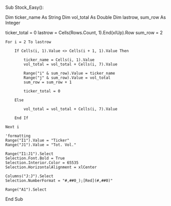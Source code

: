 Sub Stock_Easy():

Dim ticker_name As String
Dim vol_total As Double
Dim lastrow, sum_row As Integer

ticker_total = 0
lastrow = Cells(Rows.Count, 1).End(xlUp).Row
sum_row = 2

    For i = 2 To lastrow

        If Cells(i, 1).Value <> Cells(i + 1, 1).Value Then
        
            ticker_name = Cells(i, 1).Value
            vol_total = vol_total + Cells(i, 7).Value
            
            Range("i" & sum_row).Value = ticker_name
            Range("j" & sum_row).Value = vol_total
            sum_row = sum_row + 1

            ticker_total = 0

        Else

            vol_total = vol_total + Cells(i, 7).Value
 
        End If

    Next i

    'formatting
    Range("I1").Value = "Ticker"
    Range("J1").Value = "Tot. Vol."
    
    Range("I1:J1").Select
    Selection.Font.Bold = True
    Selection.Interior.Color = 65535
    Selection.HorizontalAlignment = xlCenter
    
    Columns("J:J").Select
    Selection.NumberFormat = "#,##0_);[Red](#,##0)"
    
    Range("A1").Select

End Sub

